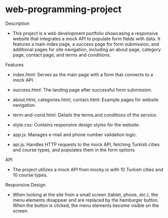 # web-programming-project

Description
- This project is a web development portfolio showcasing a responsive website that integrates a mock API to populate form fields with data. It features a main index page, a success page for form submission, and additional pages for site navigation, including an about page, category page, contact page, and terms and conditions.

Features 
- index.html: Serves as the main page with a form that connects to a mock API.
  
- success.html: The landing page after successful form submission.
  
- about.html, categories.html, contact.html: Example pages for website navigation.
  
- term-and-cond.html: Details the terms and conditions of the service.
  
- style.css: Contains responsive design styles for the website.
  
- app.js: Manages e-mail and phone number validation logic.

- api.js: Handles HTTP requests to the mock API, fetching Turkish cities and course types, and populates them in the form options.

API
- The project utilizes a mock API from mocky.io with 10 Turkish cities and 10 course types.

Responsive Design
- When looking at the site from a small screen (tablet, phone, etc.), the menu elements disappear and are replaced by the hamburger button. When the button is clicked, the menu elements become visible on the screen.
